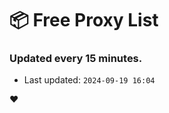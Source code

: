 # :package: Free Proxy List
### Updated every 15 minutes.

- Last updated: `2024-09-19 16:04`

:heart:
